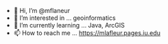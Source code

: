 - 👋 Hi, I’m @mflaneur
- 👀 I’m interested in ... geoinformatics
- 🌱 I’m currently learning ... Java, ArcGIS
- 📫 How to reach me ... https://mlafleur.pages.iu.edu

<!---
mflaneur/mflaneur is a ✨ special ✨ repository because its `README.md` (this file) appears on your GitHub profile.
You can click the Preview link to take a look at your changes.
--->
